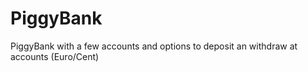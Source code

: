 # PiggyBank
PiggyBank with a few accounts and options to deposit an withdraw at accounts (Euro/Cent)
